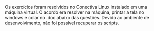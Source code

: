 Os exercícios foram resolvidos no Conectiva Linux instalado em uma máquina virtual.
O acordo era resolver na máquina, printar a tela no windows e colar no .doc abaixo das questões.
Devido ao ambiente de desenvolvimento, não foi possível recuperar os scripts.

